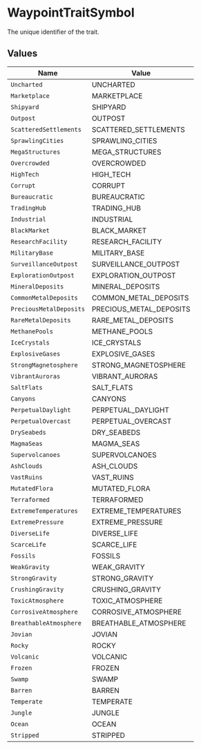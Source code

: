 # WaypointTraitSymbol

The unique identifier of the trait.


## Values

| Name                    | Value                   |
| ----------------------- | ----------------------- |
| `Uncharted`             | UNCHARTED               |
| `Marketplace`           | MARKETPLACE             |
| `Shipyard`              | SHIPYARD                |
| `Outpost`               | OUTPOST                 |
| `ScatteredSettlements`  | SCATTERED_SETTLEMENTS   |
| `SprawlingCities`       | SPRAWLING_CITIES        |
| `MegaStructures`        | MEGA_STRUCTURES         |
| `Overcrowded`           | OVERCROWDED             |
| `HighTech`              | HIGH_TECH               |
| `Corrupt`               | CORRUPT                 |
| `Bureaucratic`          | BUREAUCRATIC            |
| `TradingHub`            | TRADING_HUB             |
| `Industrial`            | INDUSTRIAL              |
| `BlackMarket`           | BLACK_MARKET            |
| `ResearchFacility`      | RESEARCH_FACILITY       |
| `MilitaryBase`          | MILITARY_BASE           |
| `SurveillanceOutpost`   | SURVEILLANCE_OUTPOST    |
| `ExplorationOutpost`    | EXPLORATION_OUTPOST     |
| `MineralDeposits`       | MINERAL_DEPOSITS        |
| `CommonMetalDeposits`   | COMMON_METAL_DEPOSITS   |
| `PreciousMetalDeposits` | PRECIOUS_METAL_DEPOSITS |
| `RareMetalDeposits`     | RARE_METAL_DEPOSITS     |
| `MethanePools`          | METHANE_POOLS           |
| `IceCrystals`           | ICE_CRYSTALS            |
| `ExplosiveGases`        | EXPLOSIVE_GASES         |
| `StrongMagnetosphere`   | STRONG_MAGNETOSPHERE    |
| `VibrantAuroras`        | VIBRANT_AURORAS         |
| `SaltFlats`             | SALT_FLATS              |
| `Canyons`               | CANYONS                 |
| `PerpetualDaylight`     | PERPETUAL_DAYLIGHT      |
| `PerpetualOvercast`     | PERPETUAL_OVERCAST      |
| `DrySeabeds`            | DRY_SEABEDS             |
| `MagmaSeas`             | MAGMA_SEAS              |
| `Supervolcanoes`        | SUPERVOLCANOES          |
| `AshClouds`             | ASH_CLOUDS              |
| `VastRuins`             | VAST_RUINS              |
| `MutatedFlora`          | MUTATED_FLORA           |
| `Terraformed`           | TERRAFORMED             |
| `ExtremeTemperatures`   | EXTREME_TEMPERATURES    |
| `ExtremePressure`       | EXTREME_PRESSURE        |
| `DiverseLife`           | DIVERSE_LIFE            |
| `ScarceLife`            | SCARCE_LIFE             |
| `Fossils`               | FOSSILS                 |
| `WeakGravity`           | WEAK_GRAVITY            |
| `StrongGravity`         | STRONG_GRAVITY          |
| `CrushingGravity`       | CRUSHING_GRAVITY        |
| `ToxicAtmosphere`       | TOXIC_ATMOSPHERE        |
| `CorrosiveAtmosphere`   | CORROSIVE_ATMOSPHERE    |
| `BreathableAtmosphere`  | BREATHABLE_ATMOSPHERE   |
| `Jovian`                | JOVIAN                  |
| `Rocky`                 | ROCKY                   |
| `Volcanic`              | VOLCANIC                |
| `Frozen`                | FROZEN                  |
| `Swamp`                 | SWAMP                   |
| `Barren`                | BARREN                  |
| `Temperate`             | TEMPERATE               |
| `Jungle`                | JUNGLE                  |
| `Ocean`                 | OCEAN                   |
| `Stripped`              | STRIPPED                |